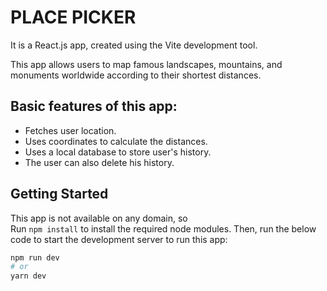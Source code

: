 # PLACE PICKER

It is a React.js app, created using the Vite development tool.

This app allows users to map famous landscapes, mountains, and monuments worldwide according to their shortest distances.

## Basic features of this app:

- Fetches user location.
- Uses coordinates to calculate the distances.
- Uses a local database to store user's history.
- The user can also delete his history.

## Getting Started

This app is not available on any domain, so <br>
Run `npm install` to install the required node modules.
Then, run the below code to start the development server to run this app:

```bash
npm run dev
# or
yarn dev
```
